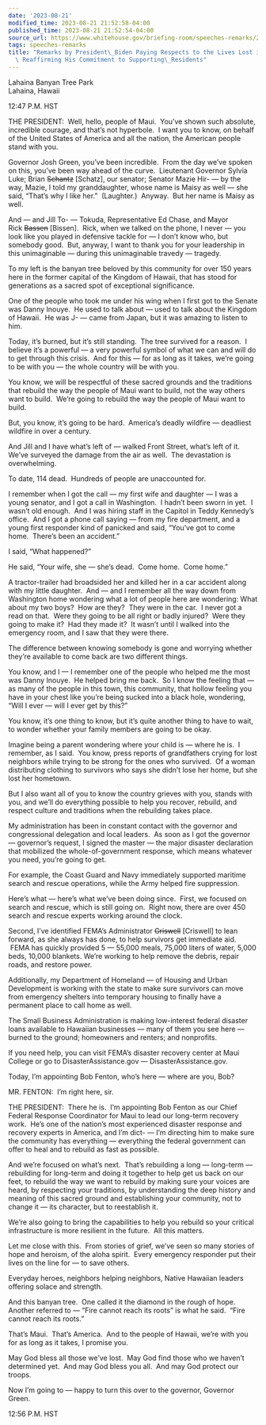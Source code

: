 ```yaml
---
date: '2023-08-21'
modified_time: 2023-08-21 21:52:58-04:00
published_time: 2023-08-21 21:52:54-04:00
source_url: https://www.whitehouse.gov/briefing-room/speeches-remarks/2023/08/21/remarks-by-president-biden-paying-respects-to-the-lives-lost-in-maui-and-reaffirming-his-commitment-to-supporting-residents/
tags: speeches-remarks
title: "Remarks by President\_Biden Paying Respects to the Lives Lost in Maui and\
  \ Reaffirming His Commitment to Supporting\_Residents"
---
```

 
Lahaina Banyan Tree Park  
Lahaina, Hawaii

12:47 P.M. HST  
  
THE PRESIDENT:  Well, hello, people of Maui.  You’ve shown such
absolute, incredible courage, and that’s not hyperbole.  I want you to
know, on behalf of the United States of America and all the nation, the
American people stand with you.   
  
Governor Josh Green, you’ve been incredible.  From the day we’ve spoken
on this, you’ve been way ahead of the curve.  Lieutenant Governor Sylvia
Luke; Brian <s>Schantz</s> \[Schatz\], our senator; Senator Mazie Hir- —
by the way, Mazie, I told my granddaughter, whose name is Maisy as well
— she said, “That’s why I like her.”  (Laughter.)  Anyway.  But her name
is Maisy as well.  
  
And — and Jill To- — Tokuda, Representative Ed Chase, and Mayor
Rick <s>Bassen</s> \[Bissen\].  Rick, when we talked on the phone, I
never — you look like you played in defensive tackle for — I don’t know
who, but somebody good.  But, anyway, I want to thank you for your
leadership in this unimaginable — during this unimaginable travedy —
tragedy.  
  
To my left is the banyan tree beloved by this community for over 150
years here in the former capital of the Kingdom of Hawaii, that has
stood for generations as a sacred spot of exceptional significance.  
  
One of the people who took me under his wing when I first got to the
Senate was Danny Inouye.  He used to talk about — used to talk about the
Kingdom of Hawaii.  He was J- — came from Japan, but it was amazing to
listen to him.  
  
Today, it’s burned, but it’s still standing.  The tree survived for a
reason.  I believe it’s a powerful — a very powerful symbol of what we
can and will do to get through this crisis.  And for this — for as long
as it takes, we’re going to be with you — the whole country will be with
you.   
  
You know, we will be respectful of these sacred grounds and the
traditions that rebuild the way the people of Maui want to build, not
the way others want to build.  We’re going to rebuild the way the people
of Maui want to build.  
  
But, you know, it’s going to be hard.  America’s deadly wildfire —
deadliest wildfire in over a century.   
  
And Jill and I have what’s left of — walked Front Street, what’s left of
it.  We’ve surveyed the damage from the air as well.  The devastation is
overwhelming.  
  
To date, 114 dead.  Hundreds of people are unaccounted for.   
  
I remember when I got the call — my first wife and daughter — I was a
young senator, and I got a call in Washington.  I hadn’t been sworn in
yet.  I wasn’t old enough.  And I was hiring staff in the Capitol in
Teddy Kennedy’s office.  And I got a phone call saying — from my fire
department, and a young first responder kind of panicked and said,
“You’ve got to come home.  There’s been an accident.”   
  
I said, “What happened?”  
  
He said, “Your wife, she — she’s dead.  Come home.  Come home.”  
  
A tractor-trailer had broadsided her and killed her in a car accident
along with my little daughter.  And — and I remember all the way down
from Washington home wondering what a lot of people here are wondering:
What about my two boys?  How are they?  They were in the car.  I never
got a read on that.  Were they going to be all right or badly injured? 
Were they going to make it?  Had they made it?  It wasn’t until I walked
into the emergency room, and I saw that they were there.  
  
The difference between knowing somebody is gone and worrying whether
they’re available to come back are two different things.   
  
You know, and I — I remember one of the people who helped me the most
was Danny Inouye.  He helped bring me back.  So I know the feeling that
— as many of the people in this town, this community, that hollow
feeling you have in your chest like you’re being sucked into a black
hole, wondering, “Will I ever — will I ever get by this?”  
  
You know, it’s one thing to know, but it’s quite another thing to have
to wait, to wonder whether your family members are going to be okay.  
  
Imagine being a parent wondering where your child is — where he is.  I
remember, as I said.  You know, press reports of grandfathers crying for
lost neighbors while trying to be strong for the ones who survived.  Of
a woman distributing clothing to survivors who says she didn’t lose her
home, but she lost her hometown.  
  
But I also want all of you to know the country grieves with you, stands
with you, and we’ll do everything possible to help you recover, rebuild,
and respect culture and traditions when the rebuilding takes place.  
  
My administration has been in constant contact with the governor and
congressional delegation and local leaders.  As soon as I got the
governor — governor’s request, I signed the master — the major disaster
declaration that mobilized the whole-of-government response, which means
whatever you need, you’re going to get.  
  
For example, the Coast Guard and Navy immediately supported maritime
search and rescue operations, while the Army helped fire suppression.  
  
Here’s what — here’s what we’ve been doing since.  First, we focused on
search and rescue, which is still going on.  Right now, there are over
450 search and rescue experts working around the clock.  
  
Second, I’ve identified FEMA’s
Administrator <s>Griswell</s> \[Criswell\] to lean forward, as she
always has done, to help survivors get immediate aid.  FEMA has quickly
provided 5 — 55,000 meals, 75,000 liters of water, 5,000 beds, 10,000
blankets. We’re working to help remove the debris, repair roads, and
restore power.  
  
Additionally, my Department of Homeland — of Housing and Urban
Development is working with the state to make sure survivors can move
from emergency shelters into temporary housing to finally have a
permanent place to call home as well.  
  
The Small Business Administration is making low-interest federal
disaster loans available to Hawaiian businesses — many of them you see
here — burned to the ground; homeowners and renters; and nonprofits.  
  
If you need help, you can visit FEMA’s disaster recovery center at Maui
College or go to DisasterAssistance.gov — DisasterAssistance.gov.  
  
Today, I’m appointing Bob Fenton, who’s here — where are you, Bob?  
  
MR. FENTON:  I’m right here, sir.  
  
THE PRESIDENT:  There he is.  I’m appointing Bob Fenton as our Chief
Federal Response Coordinator for Maui to lead our long-term recovery
work.  He’s one of the nation’s most experienced disaster response and
recovery experts in America, and I’m dict- — I’m directing him to make
sure the community has everything — everything the federal government
can offer to heal and to rebuild as fast as possible.  
  
And we’re focused on what’s next.  That’s rebuilding a long — long-term
— rebuilding for long-term and doing it together to help get us back on
our feet, to rebuild the way we want to rebuild by making sure your
voices are heard, by respecting your traditions, by understanding the
deep history and meaning of this sacred ground and establishing your
community, not to change it — its character, but to reestablish it.  
  
We’re also going to bring the capabilities to help you rebuild so your
critical infrastructure is more resilient in the future.  All this
matters.  
  
Let me close with this.  From stories of grief, we’ve seen so many
stories of hope and heroism, of the aloha spirit.  Every emergency
responder put their lives on the line for — to save others.  
  
Everyday heroes, neighbors helping neighbors, Native Hawaiian leaders
offering solace and strength.   
  
And this banyan tree.  One called it the diamond in the rough of hope. 
Another referred to — “Fire cannot reach its roots” is what he said. 
“Fire cannot reach its roots.”   
  
That’s Maui.  That’s America.  And to the people of Hawaii, we’re with
you for as long as it takes, I promise you.  
  
May God bless all those we’ve lost.  May God find those who we haven’t
determined yet.  And may God bless you all.  And may God protect our
troops.  
  
Now I’m going to — happy to turn this over to the governor, Governor
Green.  
  
12:56 P.M. HST
